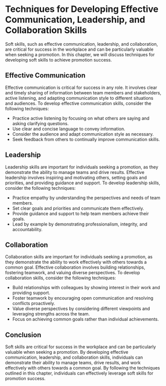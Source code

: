 Techniques for Developing Effective Communication, Leadership, and Collaboration Skills
================================================================================================================================================

Soft skills, such as effective communication, leadership, and collaboration, are critical for success in the workplace and can be particularly valuable when seeking a promotion. In this chapter, we will discuss techniques for developing soft skills to achieve promotion success.

Effective Communication
-----------------------

Effective communication is critical for success in any role. It involves clear and timely sharing of information between team members and stakeholders, active listening, and adapting communication style to different situations and audiences. To develop effective communication skills, consider the following techniques:

* Practice active listening by focusing on what others are saying and asking clarifying questions.
* Use clear and concise language to convey information.
* Consider the audience and adapt communication style as necessary.
* Seek feedback from others to continually improve communication skills.

Leadership
----------

Leadership skills are important for individuals seeking a promotion, as they demonstrate the ability to manage teams and drive results. Effective leadership involves inspiring and motivating others, setting goals and priorities, and providing guidance and support. To develop leadership skills, consider the following techniques:

* Practice empathy by understanding the perspectives and needs of team members.
* Set clear goals and priorities and communicate them effectively.
* Provide guidance and support to help team members achieve their goals.
* Lead by example by demonstrating professionalism, integrity, and accountability.

Collaboration
-------------

Collaboration skills are important for individuals seeking a promotion, as they demonstrate the ability to work effectively with others towards a common goal. Effective collaboration involves building relationships, fostering teamwork, and valuing diverse perspectives. To develop collaboration skills, consider the following techniques:

* Build relationships with colleagues by showing interest in their work and providing support.
* Foster teamwork by encouraging open communication and resolving conflicts proactively.
* Value diverse perspectives by considering different viewpoints and leveraging strengths across the team.
* Focus on achieving common goals rather than individual achievements.

Conclusion
----------

Soft skills are critical for success in the workplace and can be particularly valuable when seeking a promotion. By developing effective communication, leadership, and collaboration skills, individuals can demonstrate their ability to manage teams, drive results, and work effectively with others towards a common goal. By following the techniques outlined in this chapter, individuals can effectively leverage soft skills for promotion success.
